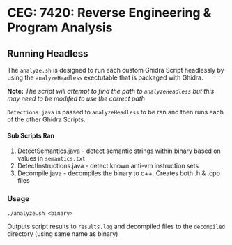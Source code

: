 # CEG: 7420: Reverse Engineering & Program Analysis

## Running Headless

The `analyze.sh` is designed to run each custom Ghidra Script headlessly by using the `analyzeHeadless` exectutable that is packaged with Ghidra.

**Note:** _The script will attempt to find the path to `analyzeHeadless` but this may need to be modifed to use the correct path_

`Detections.java` is passed to `analyzeHeadless` to be ran and then runs each of the other Ghidra Scripts.

#### Sub Scripts Ran

1. DetectSemantics.java - detect semantic strings within binary based on values in `semantics.txt`
2. DetectInstructions.java - detect known anti-vm instruction sets
3. Decompile.java - decompiles the binary to c++. Creates both .h & .cpp files

### Usage
  
`./analyze.sh <binary>`
  
Outputs script results to `results.log` and decompiled files to the `decompiled` directory (using same name as binary)
